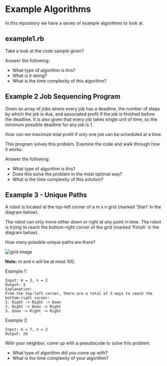 # Example Algorithms

In this repository we have a series of example algorithms to look at.

## example1.rb

Take a look at the code sample given?

Answer the following:

- What type of algorithm is this?
- What is it doing?
- What is the time complexity of this algorithm?

## Example 2 Job Sequencing Program

Given an array of jobs where every job has a deadline, the number of steps by which the job is due, and associated profit if the job is finished before the deadline. It is also given that every job takes single unit of time, so the minimum possible deadline for any job is 1. 

How can we maximize total profit if only one job can be scheduled at a time.

This program solves this problem.  Examine the code and walk through how it works.

Answer the following:

- What type of algorithm is this?
- Does this solve the problem in the most optimal way?
- What is the time complexity of this solution?

## Example 3 - Unique Paths

A robot is located at the top-left corner of a m x n grid (marked 'Start' in the diagram below).

The robot can only move either down or right at any point in time. The robot is trying to reach the bottom-right corner of the grid (marked 'Finish' in the diagram below).

How many possible unique paths are there?

![grid image](https://assets.leetcode.com/uploads/2018/10/22/robot_maze.png)

**Note:** m and n will be at most 100.

Example 1:

```
Input: m = 3, n = 2
Output: 3
Explanation:
From the top-left corner, there are a total of 3 ways to reach the bottom-right corner:
1. Right -> Right -> Down
2. Right -> Down -> Right
3. Down -> Right -> Right

```

Example 2:

```
Input: m = 7, n = 3
Output: 28
```

With your neighbor, come up with a pseudocode to solve this problem.

- What type of algorithm did you come up with?
- What is the time complexity of your algorithm?